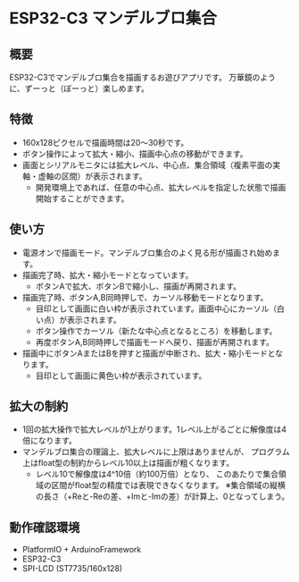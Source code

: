 # ESP32-C3 マンデルブロ集合

## 概要
ESP32-C3でマンデルブロ集合を描画するお遊びアプリです。
万華鏡のように、ずーっと（ぼーっと）楽しめます。

## 特徴
- 160x128ピクセルで描画時間は20～30秒です。
- ボタン操作によって拡大・縮小、描画中心点の移動ができます。
- 画面とシリアルモニタには拡大レベル、中心点、集合領域（複素平面の実軸・虚軸の区間）が表示されます。
	- 開発環境上であれば、任意の中心点、拡大レベルを指定した状態で描画開始することができます。

## 使い方
- 電源オンで描画モード。マンデルブロ集合のよく見る形が描画され始めます。
- 描画完了時、拡大・縮小モードとなっています。
	- ボタンAで拡大、ボタンBで縮小し、描画が再開されます。
- 描画完了時、ボタンA,B同時押しで、カーソル移動モードとなります。
	- 目印として画面に白い枠が表示されています。画面中心にカーソル（白い点）が表示されます。
	- ボタン操作でカーソル（新たな中心点となるところ）を移動します。
	- 再度ボタンA,B同時押しで描画モードへ戻り、描画が再開されます。
- 描画中にボタンAまたはBを押すと描画が中断され、拡大・縮小モードとなります。
	- 目印として画面に黄色い枠が表示されています。

## 拡大の制約
- 1回の拡大操作で拡大レベルが1上がります。1レベル上がるごとに解像度は4倍になります。
- マンデルブロ集合の理論上、拡大レベルに上限はありませんが、
	プログラム上はfloat型の制約からレベル10以上は描画が粗くなります。
	- レベル10で解像度は4^10倍（約100万倍）となり、
	このあたりで集合領域の区間がfloat型の精度では表現できなくなります。
	※集合領域の縦横の長さ（+Reと-Reの差、+Imと-Imの差）が計算上、0となってしまう。

## 動作確認環境
- PlatformIO + ArduinoFramework
- ESP32-C3
- SPI-LCD (ST7735/160x128)
